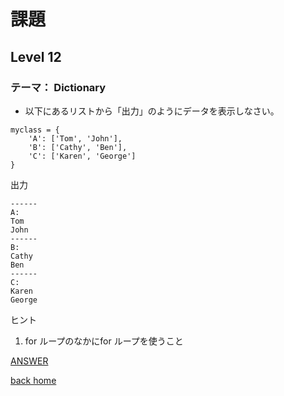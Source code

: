 # 課題
## Level 12
### テーマ： Dictionary

* 以下にあるリストから「出力」のようにデータを表示しなさい。
```python:
myclass = {
    'A': ['Tom', 'John'],
    'B': ['Cathy', 'Ben'],
    'C': ['Karen', 'George']
}
```
出力
```python:
------
A: 
Tom
John
------
B: 
Cathy
Ben
------
C:
Karen
George

```


ヒント
1. for ループのなかにfor ループを使うこと


<a href="https://repl.it/@unicoshun/task11" target="_blank">ANSWER</a>

[back home](https://github.com/Seigakuin/todays_task)